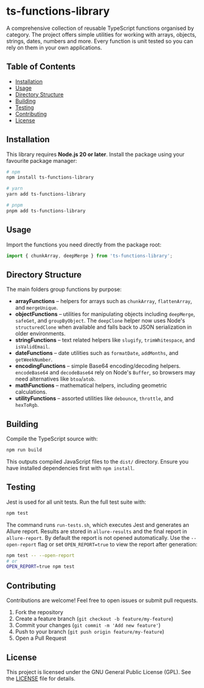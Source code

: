 # ts-functions-library

A comprehensive collection of reusable TypeScript functions organised by category. The project offers simple utilities for working with arrays, objects, strings, dates, numbers and more. Every function is unit tested so you can rely on them in your own applications.

## Table of Contents
- [Installation](#installation)
- [Usage](#usage)
- [Directory Structure](#directory-structure)
- [Building](#building)
- [Testing](#testing)
- [Contributing](#contributing)
- [License](#license)

## Installation
This library requires **Node.js 20 or later**. Install the package using your favourite package manager:

```bash
# npm
npm install ts-functions-library

# yarn
yarn add ts-functions-library

# pnpm
pnpm add ts-functions-library
```
## Usage
Import the functions you need directly from the package root:

```ts
import { chunkArray, deepMerge } from 'ts-functions-library';
```
## Directory Structure
The main folders group functions by purpose:

- **arrayFunctions** – helpers for arrays such as `chunkArray`, `flattenArray`, and `mergeUnique`.
- **objectFunctions** – utilities for manipulating objects including `deepMerge`, `safeGet`, and `groupByObject`. The `deepClone` helper now uses Node's `structuredClone` when available and falls back to JSON serialization in older environments.
- **stringFunctions** – text related helpers like `slugify`, `trimWhitespace`, and `isValidEmail`.
- **dateFunctions** – date utilities such as `formatDate`, `addMonths`, and `getWeekNumber`.
- **encodingFunctions** – simple Base64 encoding/decoding helpers. `encodeBase64` and `decodeBase64` rely on Node's `Buffer`, so browsers may need alternatives like `btoa`/`atob`.
- **mathFunctions** – mathematical helpers, including geometric calculations.
- **utilityFunctions** – assorted utilities like `debounce`, `throttle`, and `hexToRgb`.

## Building
Compile the TypeScript source with:

```bash
npm run build
```
This outputs compiled JavaScript files to the `dist/` directory. Ensure you have installed dependencies first with `npm install`.

## Testing
Jest is used for all unit tests. Run the full test suite with:

```bash
npm test
```
The command runs `run-tests.sh`, which executes Jest and generates an Allure report. Results are stored in `allure-results` and the final report in `allure-report`.
By default the report is not opened automatically. Use the `--open-report` flag
or set `OPEN_REPORT=true` to view the report after generation:

```bash
npm test -- --open-report
# or
OPEN_REPORT=true npm test
```
## Contributing
Contributions are welcome! Feel free to open issues or submit pull requests.

1. Fork the repository
2. Create a feature branch (`git checkout -b feature/my-feature`)
3. Commit your changes (`git commit -m 'Add new feature'`)
4. Push to your branch (`git push origin feature/my-feature`)
5. Open a Pull Request

## License

This project is licensed under the GNU General Public License (GPL). See the [LICENSE](LICENSE) file for details.
